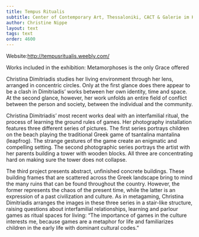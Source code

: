 ```yaml
---
title: Tempus Ritualis
subtitle: Center of Contemporary Art, Thessaloniki, CACT & Galerie im Koernerpark, Berlin, 2014
author: Christine Nippe
layout: text
tags: text
order: 4600
---
```


Website:http://tempusritualis.weebly.com/

Works included in the exhibition: Metamorphoses is the only Grace offered 

Christina Dimitriadis studies her living environment through her lens, arranged in concentric circles. Only at the first glance does there appear to be a clash in Dimitriadis’ works between her own identity, time and space. At the second glance, however, her work unfolds an entire field of conflict between the person and society, between the individual and the community. 

Christina Dimitriadis’ most recent works deal with an interfamilial ritual, the process of learning the ground rules of games. Her photography installation features three different series of pictures. The first series portrays children on the beach playing the traditional Greek game of tsantalina mantalina (leapfrog). The strange gestures of the game create an enigmatic and compelling setting. The second photographic series portrays the artist with her parents building a tower with wooden blocks. All three are concentrating hard on making sure the tower does not collapse.

The third project presents abstract, unfinished concrete buildings. These building frames that are scattered across the Greek landscape bring to mind the many ruins that can be found throughout the country. However, the former represents the chaos of the present time, while the latter is an expression of a past civilization and culture. As in metagaming, Christina Dimitriadis arranges the images in these three series in a stair-like structure, raising questions about interfamilial relationships, learning and parlour games as ritual spaces for living: “The importance of games in the culture interests me, because games are a metaphor for life and familiarizes children in the early life with dominant cultural codes.”
